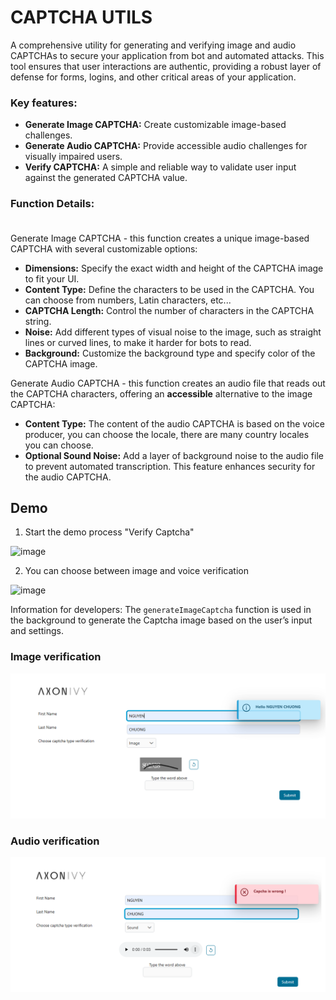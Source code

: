 # CAPTCHA UTILS

A comprehensive utility for generating and verifying image and audio CAPTCHAs to secure your application from bot and automated attacks. 
This tool ensures that user interactions are authentic, providing a robust layer of defense for forms, logins, and other critical areas of your application.

### Key features:
* **Generate Image CAPTCHA:** Create customizable image-based challenges.
* **Generate Audio CAPTCHA:** Provide accessible audio challenges for visually impaired users.
* **Verify CAPTCHA:** A simple and reliable way to validate user input against the generated CAPTCHA value.

### Function Details:<br><br>
Generate Image CAPTCHA - this function creates a unique image-based CAPTCHA with several customizable options:
* **Dimensions:** Specify the exact width and height of the CAPTCHA image to fit your UI.
* **Content Type:** Define the characters to be used in the CAPTCHA. You can choose from numbers, Latin characters, etc...
* **CAPTCHA Length:** Control the number of characters in the CAPTCHA string.
* **Noise:** Add different types of visual noise to the image, such as straight lines or curved lines, to make it harder for bots to read.
* **Background:** Customize the background type and specify color of the CAPTCHA image.
 
Generate Audio CAPTCHA - this function creates an audio file that reads out the CAPTCHA characters, offering an **accessible** alternative to the image CAPTCHA:
* **Content Type:** The content of the audio CAPTCHA is based on the voice producer, you can choose the locale, there are many country locales you can choose.
* **Optional Sound Noise:** Add a layer of background noise to the audio file to prevent automated transcription. This feature enhances security for the audio CAPTCHA.

## Demo

1. Start the demo process "Verify Captcha"

<img width="1713" height="812" alt="image" src="https://github.com/user-attachments/assets/babd0f62-949e-4db8-9c56-a5f1f2238824" />

2. You can choose between image and voice verification

<img width="916" height="566" alt="image" src="https://github.com/user-attachments/assets/df4979e1-6aa3-479f-b2c6-b415cfa0218d" />

Information for developers: The `generateImageCaptcha` function is used in the background to generate the Captcha image based on the user’s input and settings.

### Image verification

![image-captcha](images/image-captcha.png)
	 
### Audio verification

![audio-captcha](images/audio-captcha.png)
